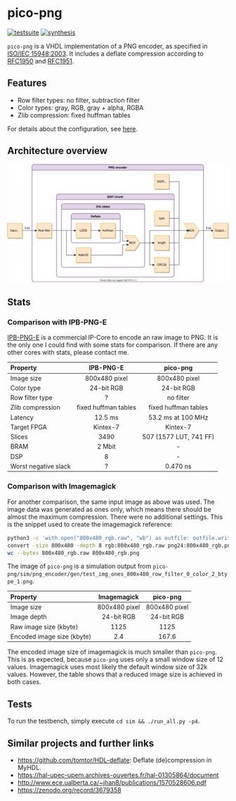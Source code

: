 # pico-png

[![testsuite](https://github.com/marph91/pico-png/workflows/tests/badge.svg)](https://github.com/marph91/pico-png/actions?query=workflow%3Atests)
[![synthesis](https://github.com/marph91/pico-png/workflows/synthesis/badge.svg)](https://github.com/marph91/pico-png/actions?query=workflow%3Asynthesis)

`pico-png` is a VHDL implementation of a PNG encoder, as specified in [ISO/IEC 15948:2003](https://www.w3.org/TR/2003/REC-PNG-20031110/). It includes a deflate compression according to [RFC1950](https://www.ietf.org/rfc/rfc1950.txt) and [RFC1951](https://www.ietf.org/rfc/rfc1951.txt).

## Features

- Row filter types: no filter, subtraction filter
- Color types: gray, RGB, gray + alpha, RGBA
- Zlib compression: fixed huffman tables

For details about the configuration, see [here](doc/toplevel_interface.md).

## Architecture overview

![architecture_overview](doc/images/overview.svg)

## Stats

### Comparison with IPB-PNG-E

[IPB-PNG-E](https://ipbloq.files.wordpress.com/2017/09/ipb-png-e-pb.pdf) is a commercial IP-Core to encode an raw image to PNG. It is the only one I could find with some stats for comparison. If there are any other cores with stats, please contact me.

|Property|IPB-PNG-E|pico-png|
|:-|:-:|:-:|
|Image size|800x480 pixel|800x480 pixel|
|Color type|24-bit RGB|24-bit RGB|
|Row filter type|?|no filter|
|Zlib compression|fixed huffman tables|fixed huffman tables|
|Latency|12.5 ms|53.2 ms at 100 MHz|
|Target FPGA|Kintex-7|Kintex-7|
|Slices|3490|507 (1577 LUT, 741 FF)|
|BRAM|2 Mbit|-|
|DSP|8|-|
|Worst negative slack|?|0.470 ns|

### Comparison with Imagemagick

For another comparison, the same input image as above was used. The image data was generated as ones only, which means there should be almost the maximum compression. There were no additional settings. This is the snippet used to create the imagemagick reference:

```bash
python3 -c 'with open("800x480_rgb.raw", "wb") as outfile: outfile.write(bytes([1]*800*480*3))'
convert -size 800x480 -depth 8 rgb:800x480_rgb.raw png24:800x480_rgb.png
wc --bytes 800x480_rgb.raw 800x480_rgb.png
```

The image of `pico-png` is a simulation output from `pico-png/sim/png_encoder/gen/test_img_ones_800x480_row_filter_0_color_2_btype_1.png`.

|Property|Imagemagick|pico-png|
|:-|:-:|:-:|
|Image size|800x480 pixel|800x480 pixel|
|Image depth|24-bit RGB|24-bit RGB|
|Raw image size (kbyte)|1125|1125|
|Encoded image size (kbyte)|2.4|167.6|

The encoded image size of imagemagick is much smaller than `pico-png`. This is as expected, because `pico-png` uses only a small window size of 12 values. Imagemagick uses most likely the default window size of 32k values. However, the table shows that a reduced image size is achieved in both cases.

## Tests

To run the testbench, simply execute `cd sim && ./run_all.py -p4`.

## Similar projects and further links

- <https://github.com/tomtor/HDL-deflate>: Deflate (de)compression in MyHDL.
- <https://hal-upec-upem.archives-ouvertes.fr/hal-01305864/document>
- <http://www.ece.ualberta.ca/~jhan8/publications/1570528606.pdf>
- <https://zenodo.org/record/3679358>

